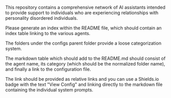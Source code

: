 This repository contains a comprehensive network of AI assistants intended to provide support to individuals who are experiencing relationships with personality disordered individuals. 

Please generate an index within the README file, which should contain an index table linking to the various agents. 

The folders under the configs parent folder provide a loose categorization system. 

The markdown table which should add to the README.md should consist of the agent name, its category (which should be the normalized folder name), and finally a link to the configuration file. 

The link should be provided as relative links and you can use a Shields.io badge with the text "View Config" and linking directly to the markdown file containing the individual system prompts.